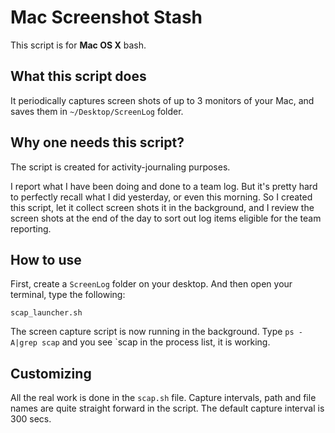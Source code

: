 Mac Screenshot Stash
====================
This script is for **Mac OS X** bash.

What this script does
---------------------
It periodically captures screen shots of up to 3 monitors of your Mac, and saves them in `~/Desktop/ScreenLog` folder.


Why one needs this script?
--------------------------
The script is created for activity-journaling purposes.

I report what I have been doing and done to a team log. 
But it's pretty hard to perfectly recall what I did yesterday, or even this morning.
So I created this script, let it collect screen shots it in the background, 
and I review the screen shots at the end of the day to sort out log items eligible for the team reporting.


How to use
----------
First, create a `ScreenLog` folder on your desktop.
And then open your terminal, type the following:

    scap_launcher.sh

The screen capture script is now running in the background.
Type `ps -A|grep scap` and you see `scap in the process list, it is working.


Customizing
-----------
All the real work is done in the `scap.sh` file.
Capture intervals, path and file names are quite straight forward in the script.
The default capture interval is 300 secs.

